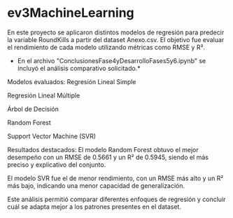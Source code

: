 # ev3MachineLearning

En este proyecto se aplicaron distintos modelos de regresión para predecir la variable RoundKills a partir del dataset Anexo.csv. El objetivo fue evaluar el rendimiento de cada modelo utilizando métricas como RMSE y R².

* En el archivo "ConclusionesFase4yDesarrolloFases5y6.ipynb" se incluyó el análisis comparativo solicitado.*

Modelos evaluados:
Regresión Lineal Simple

Regresión Lineal Múltiple

Árbol de Decisión

Random Forest

Support Vector Machine (SVR)

Resultados destacados:
El modelo Random Forest obtuvo el mejor desempeño con un RMSE de 0.5661 y un R² de 0.5945, siendo el más preciso y explicativo del conjunto.

El modelo SVR fue el de menor rendimiento, con un RMSE más alto y un R² más bajo, indicando una menor capacidad de generalización.

Este análisis permitió comparar diferentes enfoques de regresión y concluir cuál se adapta mejor a los patrones presentes en el dataset.
